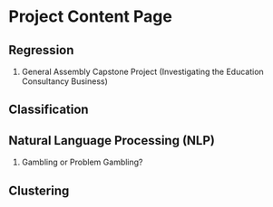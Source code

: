 # Project Content Page

## Regression
1. General Assembly Capstone Project (Investigating the Education Consultancy Business)

## Classification

## Natural Language Processing (NLP)
1. Gambling or Problem Gambling?

## Clustering
